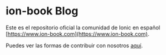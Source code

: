 # ion-book Blog

Este es el repositorio oficial la comunidad de Ionic en español [https://www.ion-book.com](https://www.ion-book.com).

Puedes ver las formas de contribuir con nosotros [aquí](https://github.com/ion-book/ion-book.github.io/blob/master/.github/CONTRIBUTING.md).